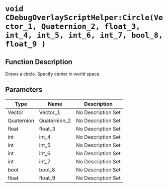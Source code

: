 # `void CDebugOverlayScriptHelper:Circle(Vector_1, Quaternion_2, float_3, int_4, int_5, int_6, int_7, bool_8, float_9 )`
## Function Description
Draws a circle. Specify center in world space.
## Parameters
Type|Name|Description
--|--|--
Vector|Vector_1|No Description Set
Quaternion|Quaternion_2|No Description Set
float|float_3|No Description Set
int|int_4|No Description Set
int|int_5|No Description Set
int|int_6|No Description Set
int|int_7|No Description Set
bool|bool_8|No Description Set
float|float_9|No Description Set
